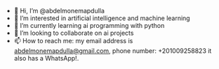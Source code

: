 - 👋 Hi, I’m @abdelmonemapdulla
- 👀 I’m interested in artificial intelligence and machine learning
- 🌱 I’m currently learning ai programming with python
- 💞️ I’m looking to collaborate on ai projects
- 📫 How to reach me: my email address is abdelmonemapdulla@gmail.com, phone number: +201009258823 it also has a WhatsApp!.

<!---
abdelmonemapdulla/abdelmonemapdulla is a ✨ special ✨ repository because its `README.md` (this file) appears on your GitHub profile.
You can click the Preview link to take a look at your changes.
--->
